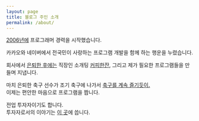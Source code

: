 ```yaml
---
layout: page
title: 블로그 주인 소개
permalink: /about/
---
```


[2006년에](/essay/2021/08/11/10년은-일할-수-있겠죠.html) 프로그래머 경력을 시작했습니다.  

카카오와 네이버에서 전국민이 사랑하는 프로그램 개발을 함께 하는 행운을 누렸습니다.  

회사에서 [은퇴한 후에는](/essay/2021/11/20/프로-개발자와-취미-개발자.html) 직장인 소개팅 [커피한잔](https://withcoffee.app?utm_source=jehopage&utm_medium=blog&utm_campaign=v3), 그리고 제가 필요한 프로그램들을 만들며 지냅니다.  

마치 은퇴한 축구 선수가 조기 축구에 나가서 [축구를 계속 즐기듯이.](/essay/2021/10/20/K리그-프로그래머.html)  
이제는 편안한 마음으로 프로그램을 짭니다.

전업 투자자이기도 합니다.  
투자자로서의 이야기는 [이 곳](https://brunch.co.kr/@buildingking?utm_source=jehopage&utm_medium=blog&utm_campaign=v3)에 씁니다.